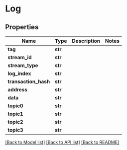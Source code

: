 # Log

## Properties
Name | Type | Description | Notes
------------ | ------------- | ------------- | -------------
**tag** | **str** |  | 
**stream_id** | **str** |  | 
**stream_type** | **str** |  | 
**log_index** | **str** |  | 
**transaction_hash** | **str** |  | 
**address** | **str** |  | 
**data** | **str** |  | 
**topic0** | **str** |  | 
**topic1** | **str** |  | 
**topic2** | **str** |  | 
**topic3** | **str** |  | 

[[Back to Model list]](../README.md#documentation-for-models) [[Back to API list]](../README.md#documentation-for-api-endpoints) [[Back to README]](../README.md)

